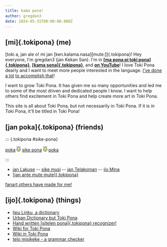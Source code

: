 ```yaml
---
title: kama pona!
author: gregdan3
date: 2024-05-31T00:00:00.000Z
---
```


## [mi]{.tokipona} (me)

[toki a, jan ale o! mi jan [ken.kalama.nasa][mute:]]{.tokipona}! Hey everyone, I'm gregdan3 (jan Kekan San). I'm in **[[ma pona pi toki pona]{.tokipona}](https://discord.gg/mapona)**, **[[kama sona]{.tokipona}](https://discord.gg/ChC6qtVsSE)**, and **[on YouTube](https://www.youtube.com/@gregdan3d)**! I love Toki Pona dearly and I want to meet more people interested in the language. [I've done](https://www.youtube.com/@gregdan3d) [a lot](./lipu/) [to accomplish that](./sona/)!

I want to grow Toki Pona. It has given me so many opportunities and led me to some of the most driven and dedicated people I know. I want to help others find excitement in Toki Pona and help create more art in Toki Pona.

This site is all about Toki Pona, but not necessarily in Toki Pona. If it is in Toki Pona, it'll be titled in Toki Pona!

## [jan poka]{.tokipona} (friends)

<style>
#sike-pona { text-align: center; font-size: 1.5em; }
#sike-pona img {
vertical-align: bottom;
animation: sway .7s infinite forwards linear;
transform-origin: 50% 90%;
image-rendering: pixelated;
padding-left: 0.5em;
padding-right: 0.5em;
height: 1.2em;
}
@keyframes sway {
0% { transform: rotate(0deg); }
25% { transform: rotate(10deg); }
75% { transform: rotate(-10deg); }
100% { transform: rotate(0); }
}
</style>

::: {.tokipona #sike-pona}

[poka](https://sike.pona.la/jan/jan%20Kekan%20San/prev.html)
<img src="tokipona.png" alt="toki pona" />
[sike pona](https://sike.pona.la)
<img src="tokipona.png" alt="toki pona" />
[poka](https://sike.pona.la/jan/jan%20Kekan%20San/prev.html)

:::

- [jan Lakuse](https://raacz.neocities.org/tokipona) -- [sike musi](https://datakinds.github.io/toki-pona/) -- [jan Telakoman](https://joelthomastr.github.io/tokipona/README_si) -- [ijo Mina](https://ap5.dev/tokipona)
- [[jan ante mute mute]{.tokipona}](https://sona.pona.la/wiki/Personal_Sites)

[fanart others have made for me!](./fanart.md)

<!-- [secret presentations!](./toki/) -->

## [ijo]{.tokipona} (things)

- [lipu Linku, a dictionary](https://linku.la)
- [Urban Dictionary but Toki Pona](https://kijetesantakalu.com/)
- [Hand written [sitelen pona]{.tokipona} recognizer!](https://ilo-like.bucketfish.me/)
- [Wiki for Toki Pona](https://sona.pona.la/wiki/Main_Page)
- [Wiki _in_ Toki Pona](https://wikipesija.org/wiki/lipu_open)
- [telo misikeke - a grammar checker](https://telo-misikeke.gitlab.io/)
